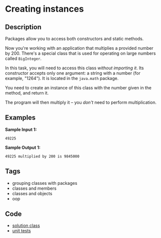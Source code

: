 # Creating instances
## Description
Packages allow you to access both constructors and static methods.

Now you're working with an application that multiplies a provided number by 200. There's a special class that is used for operating on large numbers called `BigInteger`.

In this task, you will need to access this class _without importing it_. Its constructor accepts only one argument: a string with a number (for example, "1264"). It is located in the `java.math` package.

You need to create an instance of this class with the number given in the method, and return it.

The program will then multiply it – you _don't_ need to perform multiplication.

## Examples
**Sample Input 1:**
```console
49225
```

**Sample Output 1:**
```console
49225 multiplied by 200 is 9845000
```

## Tags
- grouping classes with packages
- classes and members
- classes and objects
- oop

## Code
- [solution class](./src/main/java/dev/nj/solutions/BigIntegerConverter.java)
- [unit tests](./src/test/java/BigIntegerConverterTest.java)